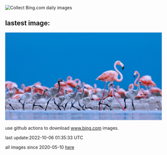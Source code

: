 ![Collect Bing.com daily images](https://github.com/counter2015/bing-daily-images/workflows/Collect%20Bing.com%20daily%20images/badge.svg)
## lastest image:
![](images/FlamingoTeacher.jpg)

use github actions to download www.bing.com images.

last update:2022-10-06 01:35:33 UTC

all images since 2020-05-10 [here](https://github.com/counter2015/bing-daily-images/tree/master/images) 

